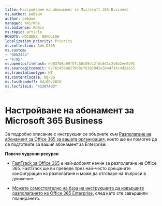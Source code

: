 ```yaml
---
title: Настройване на абонамент за Microsoft 365 Business
ms.author: pebaum
author: pebaum
manager: mnirkhe
ms.audience: Admin
ms.topic: article
ROBOTS: NOINDEX, NOFOLLOW
localization_priority: Priority
ms.collection: Adm_O365
ms.custom:
- "9002444"
- "4795"
ms.openlocfilehash: eb837d6a09f57c60c05dc2fdb641c2d6b2ee6b91
ms.sourcegitcommit: 0776c450a6279d8cf6386942e3844f14c4d2aa55
ms.translationtype: HT
ms.contentlocale: bg-BG
ms.lasthandoff: 04/09/2020
ms.locfileid: "43207403"
---
```

# <a name="set-up-a-microsoft-365-business-subscription"></a>Настройване на абонамент за Microsoft 365 Business

За подробно описание с инструкции се обърнете към [Разполагане на абонамент за Office 365 за вашата организация](https://docs.microsoft.com/office365/enterprise/setup-overview-for-enterprises), което ще ви помогне да се подготвите за вашия абонамент за Enterprise.

**Повече чудесни ресурси**

- [FastTrack за Office 365](https://docs.microsoft.com/fasttrack/O365-fasttrack-benefit-for-office-365) е най-добрият начин за разполагане на Office 365. FastTrack ще ви преведе през най-често срещаните конфигурации на разполагане и може да отговаря на въпроси в движение. 

- [Можете самостоятелно на база на инструкциите да извършите разполагането на Office 365 Enterprise](https://docs.microsoft.com/office365/enterprise/setup-overview-for-enterprises#do-it-yourself-guided-deployment-of-office-365-enterprise), след като сте завършили планирането. 
